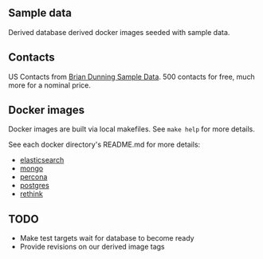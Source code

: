 ## Sample data

Derived database derived docker images seeded with sample data.

## Contacts

US Contacts from [Brian Dunning Sample Data](https://www.briandunning.com/sample-data/). 500 contacts for free, much more for a nominal price.

## Docker images

Docker images are built via local makefiles. See `make help` for more details.

See each docker directory's README.md for more details:

* [elasticsearch](https://github.com/stevetarver/sample-data/tree/master/docker/elasticsearch)
* [mongo](https://github.com/stevetarver/sample-data/tree/master/docker/mongo)
* [percona](https://github.com/stevetarver/sample-data/tree/master/docker/percona)
* [postgres](https://github.com/stevetarver/sample-data/tree/master/docker/postgres)
* [rethink](https://github.com/stevetarver/sample-data/tree/master/docker/rethink)

## TODO

* Make test targets wait for database to become ready
* Provide revisions on our derived image tags
